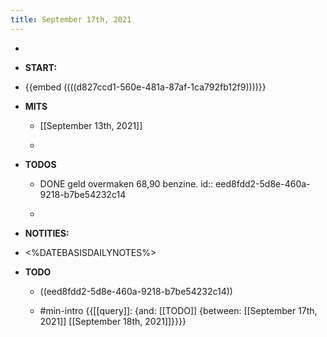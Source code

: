 ```yaml
---
title: September 17th, 2021
---
```


- 

- **START:**

- {{embed  ((((d827ccd1-560e-481a-87af-1ca792fb12f9))))}}

- **MITS**
	 - [[September 13th, 2021]]

	 - 

- **TODOS**
	 - DONE geld overmaken 68,90 benzine.
id:: eed8fdd2-5d8e-460a-9218-b7be54232c14

	 - 

- **NOTITIES:**

- <%DATEBASISDAILYNOTES%>

- **TODO**
	 - ((eed8fdd2-5d8e-460a-9218-b7be54232c14))

	 - #min-intro {{[[query]]: {and: [[TODO]] {between: [[September 17th, 2021]] [[September 18th, 2021]]}}}}
